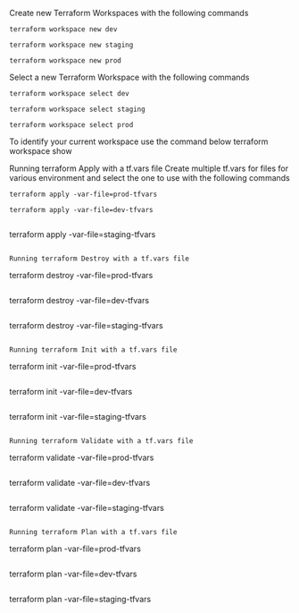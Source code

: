 Create new Terraform Workspaces with the following commands

```
terraform workspace new dev
```
```
terraform workspace new staging
```
```
terraform workspace new prod
```

Select a new Terraform Workspace with the following commands

```
terraform workspace select dev
```
```
terraform workspace select staging
```
```
terraform workspace select prod
```

To identify your current workspace use the command below
terraform workspace show

Running terraform Apply with a tf.vars file
Create multiple tf.vars for files for various environment and select the one to use with the following commands

```
terraform apply -var-file=prod-tfvars
```
```
terraform apply -var-file=dev-tfvars
```
```
```
terraform apply -var-file=staging-tfvars
```

Running terraform Destroy with a tf.vars file

```
terraform destroy -var-file=prod-tfvars
```
```
terraform destroy -var-file=dev-tfvars
```
```
terraform destroy -var-file=staging-tfvars
```

Running terraform Init with a tf.vars file

```
terraform init -var-file=prod-tfvars
```
```
terraform init -var-file=dev-tfvars
```
```
terraform init -var-file=staging-tfvars
```

Running terraform Validate with a tf.vars file

```
terraform validate -var-file=prod-tfvars
```
```
terraform validate -var-file=dev-tfvars
```
```
terraform validate -var-file=staging-tfvars
```

Running terraform Plan with a tf.vars file

```
terraform plan -var-file=prod-tfvars
```
```
terraform plan -var-file=dev-tfvars
```
```
terraform plan -var-file=staging-tfvars
```
